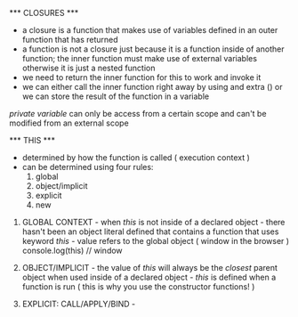 *** CLOSURES ***
  - a closure is a function that makes use of variables
    defined in an outer function that has returned
  - a function is not a closure just because it is a function
    inside of another function; the inner function must make
    use of external variables otherwise it is just a nested
    function
  - we need to return the inner function for this to work
    and invoke it
  - we can either call the inner function right away by using
    and extra () or we can store the result of the function
    in a variable

  *private variable* can only be access from a certain scope
  and can't be modified from an external scope


*** THIS ***
  - determined by how the function is called ( execution context )
  - can be determined using four rules:
      1. global
      2. object/implicit
      3. explicit
      4. new

  1. GLOBAL CONTEXT
    - when *this* is not inside of a declared object
    - there hasn't been an object literal defined that contains
      a function that uses keyword *this*
    - value refers to the global object ( window in the browser )
      console.log(this) // window

  2. OBJECT/IMPLICIT
    - the value of *this* will always be the *closest* parent
      object when used inside of a declared object
    - *this* is defined when a function is run ( this is why you use
      the constructor functions! )
  3. EXPLICIT: CALL/APPLY/BIND
    - 